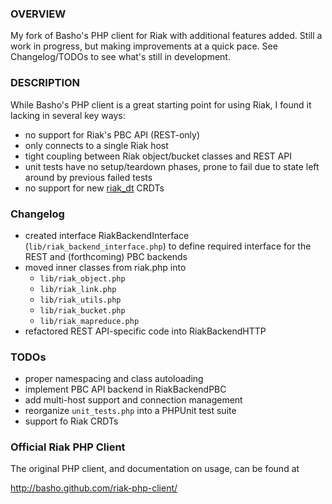 ### OVERVIEW 
My fork of Basho's PHP client for Riak with additional features added. Still a work in progress, but making improvements at a quick pace. See Changelog/TODOs to see what's still in development.

### DESCRIPTION 
While Basho's PHP client is a great starting point for using Riak, I found it lacking in several key ways:

  * no support for Riak's PBC API (REST-only)
  * only connects to a single Riak host
  * tight coupling between Riak object/bucket classes and REST API
  * unit tests have no setup/teardown phases, prone to fail due to state left around by previous failed tests
  * no support for new [riak_dt](https://github.com/basho/riak_dt) CRDTs

### Changelog 
  * created interface RiakBackendInterface (`lib/riak_backend_interface.php`)  to define required interface for the REST and (forthcoming) PBC backends
  * moved inner classes from riak.php into
      * `lib/riak_object.php`
      * `lib/riak_link.php`
      * `lib/riak_utils.php`
      * `lib/riak_bucket.php`
      * `lib/riak_mapreduce.php`
  * refactored REST API-specific code into RiakBackendHTTP

### TODOs 
  * proper namespacing and class autoloading
  * implement PBC API backend in RiakBackendPBC
  * add multi-host support and connection management
  * reorganize `unit_tests.php` into a PHPUnit test suite
  * support fo Riak CRDTs

### Official Riak PHP Client 
The original PHP client, and documentation on usage, can be found at

<http://basho.github.com/riak-php-client/>

